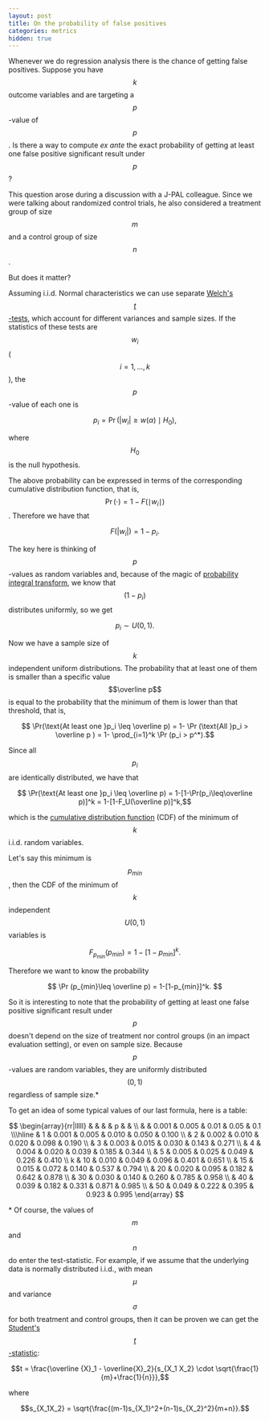 ```yaml
---
layout: post
title: On the probability of false positives
categories: metrics
hidden: true
---
```

Whenever we do regression analysis there is the chance of getting false positives. Suppose you have $$k$$ outcome variables and are targeting a $$p$$-value of $$p$$. Is there a way to compute *ex ante* the exact probability of getting at least one false positive significant result under $$p$$?

This question arose during a discussion with a J-PAL colleague. Since we were talking about randomized control trials, he also considered a treatment group of size $$m$$ and a control group of size $$n$$.

But does it matter?

Assuming i.i.d. Normal characteristics we can use separate [Welch's $$t$$-tests](https://en.wikipedia.org/wiki/Welch%27s_t_test), which account for different variances and sample sizes. If the statistics of these tests are $$w_i$$ ($$i=1,..., k$$), the $$p$$-value of each one is

$$ p_i = \Pr(|w_i|\geq w(\alpha)\mid H_0),$$

where $$H_0$$ is the null hypothesis<!--- of equal means of the control and treatment groups-->.

The above probability can be expressed in terms of the corresponding cumulative distribution function, that is, $$\Pr (\cdot)=1-F( \mid w_i \mid )$$ . Therefore we have that

$$F(|w_i|)=1-p_i .$$

The key here is thinking of $$p$$-values as random variables and, because of the magic of [probability integral transform](https://en.wikipedia.org/wiki/Probability_integral_transform), we know that $$(1-p_i)$$ distributes uniformly, so we get

$$ p_i\sim U(0,1).$$

Now we have a sample size of $$k$$ independent uniform distributions. The probability that at least one of them is smaller than a specific value $$\overline p$$ is equal to the probability that the minimum of them is lower than that threshold, that is,

$$ \Pr(\text{At least one }p_i \leq \overline p) = 1- \Pr (\text{All }p_i > \overline p ) = 1- \prod_{i=1}^k \Pr (p_i > p^*).$$

Since all $$p_i$$ are identically distributed, we have that

$$ \Pr(\text{At least one }p_i \leq \overline p) = 1-[1-\Pr(p_i\leq\overline p)]^k = 1-[1-F_U(\overline p)]^k,$$

which is the [cumulative distribution function](https://en.wikipedia.org/wiki/Cumulative_distribution_function) (CDF) of the minimum of $$k$$ i.i.d. random variables.

Let's say this minimum is $$p_{min}$$, then the CDF of the minimum of $$k$$ independent $$U(0,1)$$ variables is

$$ F_{p_{min}}(p_{min}) = 1- [1-p_{min}]^k.$$

Therefore we want to know the probability

$$ \Pr (p_{min}\leq \overline p) = 1-[1-p_{min}]^k. $$

So it is interesting to note that the probability of getting at least one false positive significant result under $$p$$ doesn't depend on the size of treatment nor control groups (in an impact evaluation setting), or even on sample size. Because $$p$$-values are random variables, they are uniformly distributed $$(0,1)$$ regardless of sample size.\*

To get an idea of some typical values of our last formula, here is a table:

$$
\begin{array}{rr|lllll}
  &    &       &       & p     &       &       \\
  &    & 0.001 & 0.005 & 0.01  & 0.05  & 0.1   \\\hline
  & 1  & 0.001 & 0.005 & 0.010 & 0.050 & 0.100 \\
  & 2  & 0.002 & 0.010 & 0.020 & 0.098 & 0.190 \\
  & 3  & 0.003 & 0.015 & 0.030 & 0.143 & 0.271 \\
  & 4  & 0.004 & 0.020 & 0.039 & 0.185 & 0.344 \\
  & 5  & 0.005 & 0.025 & 0.049 & 0.226 & 0.410 \\
k & 10 & 0.010 & 0.049 & 0.096 & 0.401 & 0.651 \\
  & 15 & 0.015 & 0.072 & 0.140 & 0.537 & 0.794 \\
  & 20 & 0.020 & 0.095 & 0.182 & 0.642 & 0.878 \\
  & 30 & 0.030 & 0.140 & 0.260 & 0.785 & 0.958 \\
  & 40 & 0.039 & 0.182 & 0.331 & 0.871 & 0.985 \\
  & 50 & 0.049 & 0.222 & 0.395 & 0.923 & 0.995
\end{array}
$$

<!--![Probs table](http://i60.tinypic.com/347b48h.png)-->

\* Of course, the values of $$m$$ and $$n$$ do enter the test-statistic. For example, if we assume that the underlying data is normally distributed i.i.d., with mean $$\mu$$ and variance $$\sigma$$ for both treatment and control groups, then it can be proven we can get the [Student's $$t$$-statistic](https://en.wikipedia.org/wiki/Student%27s_t-test):

$$t = \frac{\overline {X}_1 - \overline{X}_2}{s_{X_1 X_2} \cdot \sqrt{\frac{1}{m}+\frac{1}{n}}},$$

where

$$s_{X_1X_2} = \sqrt{\frac{(m-1)s_{X_1}^2+(n-1)s_{X_2}^2}{m+n}}.$$
